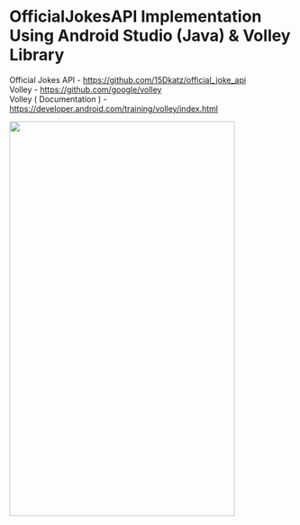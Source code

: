 # OfficialJokesAPI Implementation Using Android Studio (Java) & Volley Library

Official Jokes API - https://github.com/15Dkatz/official_joke_api <br>
Volley - https://github.com/google/volley <br>
Volley ( Documentation ) - https://developer.android.com/training/volley/index.html

<img src="https://github.com/Prasad-Chathuranga/OfficialJokesAPI-Implementation-Android-Studio-Java-Volley-Library/blob/main/Screenshot_20201114-152522.png" width="400px" height="700px">
